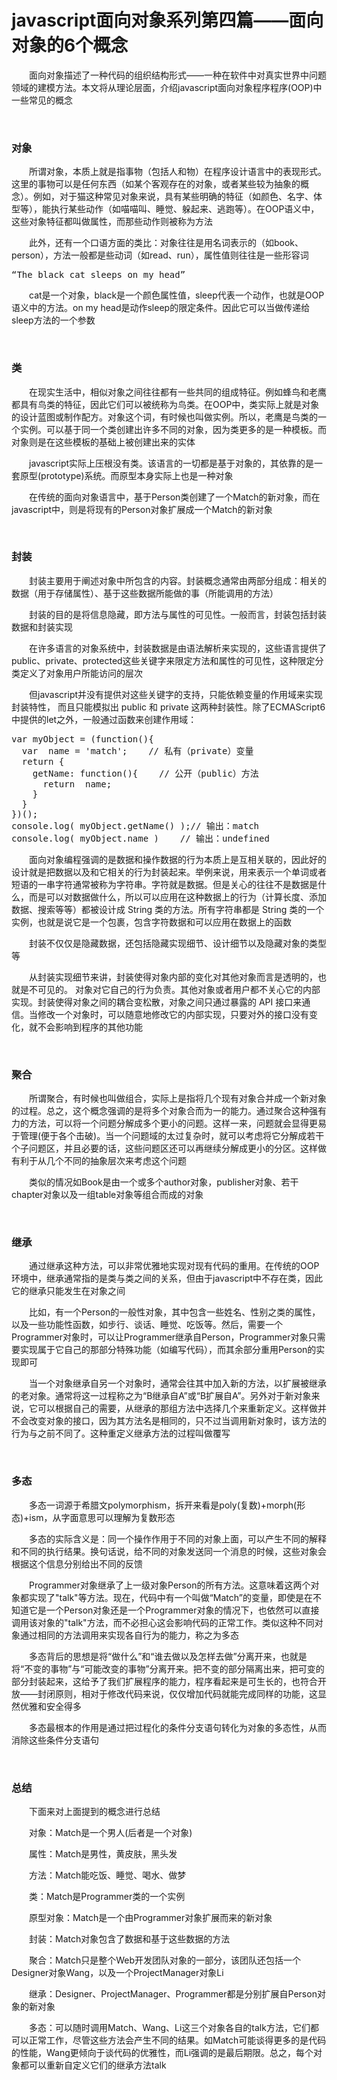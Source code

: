 # javascript面向对象系列第四篇——面向对象的6个概念

　　面向对象描述了一种代码的组织结构形式&mdash;&mdash;一种在软件中对真实世界中问题领域的建模方法。本文将从理论层面，介绍javascript面向对象程序程序(OOP)中一些常见的概念

&nbsp;

### 对象

　　所谓对象，本质上就是指事物（包括人和物）在程序设计语言中的表现形式。这里的事物可以是任何东西（如某个客观存在的对象，或者某些较为抽象的概念）。例如，对于猫这种常见对象来说，具有某些明确的特征（如颜色、名字、体型等），能执行某些动作（如喵喵叫、睡觉、躲起来、逃跑等）。在OOP语义中，这些对象特征都叫做属性，而那些动作则被称为方法

　　此外，还有一个口语方面的类比：对象往往是用名词表示的（如book、person），方法一般都是些动词（如read、run），属性值则往往是一些形容词

<div class="cnblogs_code">
<pre>&ldquo;The black cat sleeps on my head&rdquo;</pre>
</div>

　　cat是一个对象，black是一个颜色属性值，sleep代表一个动作，也就是OOP语义中的方法。on my head是动作sleep的限定条件。因此它可以当做传递给sleep方法的一个参数

&nbsp;

### 类

　　在现实生活中，相似对象之间往往都有一些共同的组成特征。例如蜂鸟和老鹰都具有鸟类的特征，因此它们可以被统称为鸟类。在OOP中，类实际上就是对象的设计蓝图或制作配方。对象这个词，有时候也叫做实例。所以，老鹰是鸟类的一个实例。可以基于同一个类创建出许多不同的对象，因为类更多的是一种模板。而对象则是在这些模板的基础上被创建出来的实体

　　javascript实际上压根没有类。该语言的一切都是基于对象的，其依靠的是一套原型(prototype)系统。而原型本身实际上也是一种对象

　　在传统的面向对象语言中，基于Person类创建了一个Match的新对象，而在javascript中，则是将现有的Person对象扩展成一个Match的新对象

&nbsp;

### 封装

　　封装主要用于阐述对象中所包含的内容。封装概念通常由两部分组成：相关的数据（用于存储属性）、基于这些数据所能做的事（所能调用的方法）

　　封装的目的是将信息隐藏，即方法与属性的可见性。一般而言，封装包括封装数据和封装实现

　　在许多语言的对象系统中，封装数据是由语法解析来实现的，这些语言提供了public、private、protected这些关键字来限定方法和属性的可见性，这种限定分类定义了对象用户所能访问的层次

　　但javascript并没有提供对这些关键字的支持，只能依赖变量的作用域来实现封装特性， 而且只能模拟出 public 和 private 这两种封装性。除了ECMAScript6中提供的let之外，一般通过函数来创建作用域：

<div class="cnblogs_code">
<pre>var myObject = (function(){
  var  name = 'match';    // 私有（private）变量
  return {
    getName: function(){    // 公开（public）方法
      return  name;
    }
  }
})();
console.log( myObject.getName() );// 输出：match
console.log( myObject.name )    // 输出：undefined</pre>
</div>

　　面向对象编程强调的是数据和操作数据的行为本质上是互相关联的，因此好的设计就是把数据以及和它相关的行为封装起来。举例来说，用来表示一个单词或者短语的一串字符通常被称为字符串。字符就是数据。但是关心的往往不是数据是什么，而是可以对数据做什么，所以可以应用在这种数据上的行为（计算长度、添加数据、搜索等等）都被设计成 String 类的方法。所有字符串都是 String 类的一个实例，也就是说它是一个包裹，包含字符数据和可以应用在数据上的函数

　　封装不仅仅是隐藏数据，还包括隐藏实现细节、设计细节以及隐藏对象的类型等

　　从封装实现细节来讲，封装使得对象内部的变化对其他对象而言是透明的，也就是不可见的。 对象对它自己的行为负责。其他对象或者用户都不关心它的内部实现。封装使得对象之间的耦合变松散，对象之间只通过暴露的 API 接口来通信。当修改一个对象时，可以随意地修改它的内部实现，只要对外的接口没有变化，就不会影响到程序的其他功能

&nbsp;

### 聚合

　　所谓聚合，有时候也叫做组合，实际上是指将几个现有对象合并成一个新对象的过程。总之，这个概念强调的是将多个对象合而为一的能力。通过聚合这种强有力的方法，可以将一个问题分解成多个更小的问题。这样一来，问题就会显得更易于管理(便于各个击破)。当一个问题域的太过复杂时，就可以考虑将它分解成若干个子问题区，并且必要的话，这些问题区还可以再继续分解成更小的分区。这样做有利于从几个不同的抽象层次来考虑这个问题

　　类似的情况如Book是由一个或多个author对象，publisher对象、若干chapter对象以及一组table对象等组合而成的对象

&nbsp;

### 继承

　　通过继承这种方法，可以非常优雅地实现对现有代码的重用。在传统的OOP环境中，继承通常指的是类与类之间的关系，但由于javascript中不存在类，因此它的继承只能发生在对象之间

　　比如，有一个Person的一般性对象，其中包含一些姓名、性别之类的属性，以及一些功能性函数，如步行、谈话、睡觉、吃饭等。然后，需要一个Programmer对象时，可以让Programmer继承自Person，Programmer对象只需要实现属于它自己的那部分特殊功能（如编写代码），而其余部分重用Person的实现即可

　　当一个对象继承自另一个对象时，通常会往其中加入新的方法，以扩展被继承的老对象。通常将这一过程称之为&ldquo;B继承自A&rdquo;或&ldquo;B扩展自A&rdquo;。另外对于新对象来说，它可以根据自己的需要，从继承的那组方法中选择几个来重新定义。这样做并不会改变对象的接口，因为其方法名是相同的，只不过当调用新对象时，该方法的行为与之前不同了。这种重定义继承方法的过程叫做覆写

&nbsp;

### 多态

　　多态一词源于希腊文polymorphism，拆开来看是poly(复数)+morph(形态)+ism，从字面意思可以理解为复数形态

　　多态的实际含义是：同一个操作作用于不同的对象上面，可以产生不同的解释和不同的执行结果。换句话说，给不同的对象发送同一个消息的时候，这些对象会根据这个信息分别给出不同的反馈

　　Programmer对象继承了上一级对象Person的所有方法。这意味着这两个对象都实现了"talk"等方法。现在，代码中有一个叫做&ldquo;Match&rdquo;的变量，即使是在不知道它是一个Person对象还是一个Programmer对象的情况下，也依然可以直接调用该对象的"talk"方法，而不必担心这会影响代码的正常工作。类似这种不同对象通过相同的方法调用来实现各自行为的能力，称之为多态

　　多态背后的思想是将&ldquo;做什么&rdquo;和&ldquo;谁去做以及怎样去做&rdquo;分离开来，也就是将&ldquo;不变的事物&rdquo;与&ldquo;可能改变的事物&rdquo;分离开来。把不变的部分隔离出来，把可变的部分封装起来，这给予了我们扩展程序的能力，程序看起来是可生长的，也符合开放&mdash;&mdash;封闭原则，相对于修改代码来说，仅仅增加代码就能完成同样的功能，这显然优雅和安全得多

　　多态最根本的作用是通过把过程化的条件分支语句转化为对象的多态性，从而消除这些条件分支语句

&nbsp;

### 总结

　　下面来对上面提到的概念进行总结

　　对象：Match是一个男人(后者是一个对象)

　　属性：Match是男性，黄皮肤，黑头发

　　方法：Match能吃饭、睡觉、喝水、做梦

　　类：Match是Programmer类的一个实例

　　原型对象：Match是一个由Programmer对象扩展而来的新对象

　　封装：Match对象包含了数据和基于这些数据的方法

　　聚合：Match只是整个Web开发团队对象的一部分，该团队还包括一个Designer对象Wang，以及一个ProjectManager对象Li

　　继承：Designer、ProjectManager、Programmer都是分别扩展自Person对象的新对象

　　多态：可以随时调用Match、Wang、Li这三个对象各自的talk方法，它们都可以正常工作，尽管这些方法会产生不同的结果。如Match可能谈得更多的是代码的性能，Wang更倾向于谈代码的优雅性，而Li强调的是最后期限。总之，每个对象都可以重新自定义它们的继承方法talk

